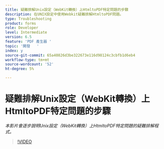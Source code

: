 ```yaml
---
title: 疑難排解Unix設定（WebKit轉換）上HtmltoPDF特定問題的步驟
description: 在UNIX設定中使用Webkit疑難排解HtmltoPDF問題。
type: Troubleshooting
product: forms
role: Developer
level: Intermediate
version: 6.5
feature: 'PDF 產生器 '
topic: '開發   '
index: y
source-git-commit: 65a40826d3be322673e116d98124c3cbfb1d6eb4
workflow-type: tm+mt
source-wordcount: '52'
ht-degree: 5%

---
```


# 疑難排解Unix設定（WebKit轉換）上HtmltoPDF特定問題的步驟

*本影片會逐步說明Unix設定（WebKit轉換）上HtmltoPDF特定問題的疑難排解程式。*

>[!VIDEO](https://video.tv.adobe.com/v/335548?quality=9&learn=on)

